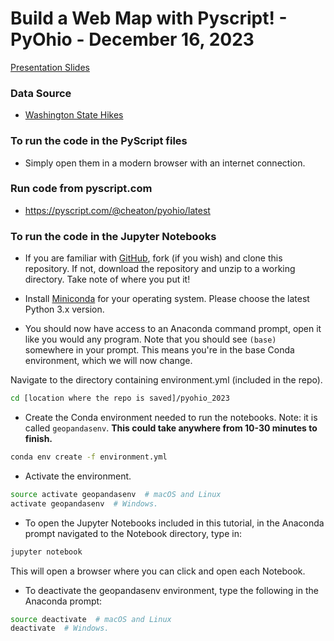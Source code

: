 # Build a Web Map with Pyscript! - PyOhio - December 16, 2023

[Presentation Slides](https://docs.google.com/presentation/d/1PTw2gRtxJgAGk1dUFshPVgUrbdlxlACRxxqKjSqMDjM/edit#slide=id.g24e0a66cc2f_0_20)

### Data Source

* [Washington State Hikes](https://github.com/yoshiohasegawa/wta-scraper)


### To run the code in the PyScript files

* Simply open them in a modern browser with an internet connection.


### Run code from pyscript.com

* https://pyscript.com/@cheaton/pyohio/latest


### To run the code in the Jupyter Notebooks

* If you are familiar with [GitHub](http://www.github.com), fork (if you wish) and clone this repository. If not, download the repository and unzip to a working directory. Take note of where you put it!

* Install [Miniconda](https://docs.conda.io/en/latest/miniconda.html) for your operating system. Please choose the latest Python 3.x version.

* You should now have access to an Anaconda command prompt, open it like you would any program. Note that you should see `(base)` somewhere in your prompt. This means you're in the base Conda environment, which we will now change. 

Navigate to the directory containing environment.yml (included in the repo).

```bash
cd [location where the repo is saved]/pyohio_2023
```

* Create the Conda environment needed to run the notebooks. Note: it is called `geopandasenv`. **This could take anywhere from 10-30 minutes to finish.**

```bash
conda env create -f environment.yml
```

* Activate the environment.

```bash
source activate geopandasenv  # macOS and Linux
activate geopandasenv  # Windows.
```

* To open the Jupyter Notebooks included in this tutorial, in the Anaconda prompt navigated to the Notebook directory, type in:

```bash
jupyter notebook
```

This will open a browser where you can click and open each Notebook.

* To deactivate the geopandasenv environment, type the following in the Anaconda prompt:

```bash
source deactivate  # macOS and Linux
deactivate  # Windows.
```
